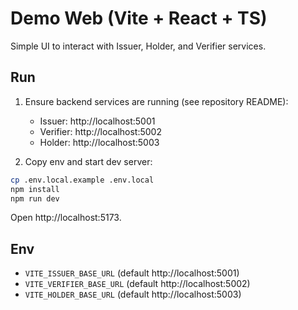 # Demo Web (Vite + React + TS)

Simple UI to interact with Issuer, Holder, and Verifier services.

## Run

1. Ensure backend services are running (see repository README):
   - Issuer: http://localhost:5001
   - Verifier: http://localhost:5002
   - Holder: http://localhost:5003

2. Copy env and start dev server:

```sh
cp .env.local.example .env.local
npm install
npm run dev
```

Open http://localhost:5173.

## Env

- `VITE_ISSUER_BASE_URL` (default http://localhost:5001)
- `VITE_VERIFIER_BASE_URL` (default http://localhost:5002)
- `VITE_HOLDER_BASE_URL` (default http://localhost:5003)
